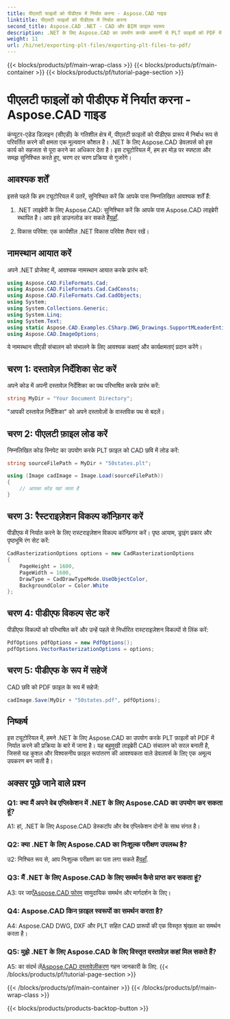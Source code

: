 ```yaml
---
title: पीएलटी फाइलों को पीडीएफ में निर्यात करना - Aspose.CAD गाइड
linktitle: पीएलटी फाइलों को पीडीएफ में निर्यात करना
second_title: Aspose.CAD .NET - CAD और BIM फ़ाइल स्वरूप
description: .NET के लिए Aspose.CAD का उपयोग करके आसानी से PLT फ़ाइलों को PDF में परिवर्तित करें। निर्बाध एकीकरण और विश्वसनीय परिणामों के लिए हमारी चरण-दर-चरण मार्गदर्शिका का पालन करें।
weight: 11
url: /hi/net/exporting-plt-files/exporting-plt-files-to-pdf/
---
```


{{< blocks/products/pf/main-wrap-class >}}
{{< blocks/products/pf/main-container >}}
{{< blocks/products/pf/tutorial-page-section >}}

# पीएलटी फाइलों को पीडीएफ में निर्यात करना - Aspose.CAD गाइड

कंप्यूटर-एडेड डिज़ाइन (सीएडी) के गतिशील क्षेत्र में, पीएलटी फ़ाइलों को पीडीएफ प्रारूप में निर्बाध रूप से परिवर्तित करने की क्षमता एक मूल्यवान कौशल है। .NET के लिए Aspose.CAD डेवलपर्स को इस कार्य को सहजता से पूरा करने का अधिकार देता है। इस ट्यूटोरियल में, हम हर मोड़ पर स्पष्टता और समझ सुनिश्चित करते हुए, चरण दर चरण प्रक्रिया से गुजरेंगे।

## आवश्यक शर्तें

इससे पहले कि हम ट्यूटोरियल में उतरें, सुनिश्चित करें कि आपके पास निम्नलिखित आवश्यक शर्तें हैं:

1.  .NET लाइब्रेरी के लिए Aspose.CAD: सुनिश्चित करें कि आपके पास Aspose.CAD लाइब्रेरी स्थापित है। आप इसे डाउनलोड कर सकते हैं[यहाँ](https://releases.aspose.com/cad/net/).

2. विकास परिवेश: एक कार्यशील .NET विकास परिवेश तैयार रखें।

## नामस्थान आयात करें

अपने .NET प्रोजेक्ट में, आवश्यक नामस्थान आयात करके प्रारंभ करें:

```csharp
using Aspose.CAD.FileFormats.Cad;
using Aspose.CAD.FileFormats.Cad.CadConsts;
using Aspose.CAD.FileFormats.Cad.CadObjects;
using System;
using System.Collections.Generic;
using System.Linq;
using System.Text;
using static Aspose.CAD.Examples.CSharp.DWG_Drawings.SupportMLeaderEntityForDWGFormat;
using Aspose.CAD.ImageOptions;
```

ये नामस्थान सीएडी संचालन को संभालने के लिए आवश्यक कक्षाएं और कार्यक्षमताएं प्रदान करेंगे।

## चरण 1: दस्तावेज़ निर्देशिका सेट करें

अपने कोड में अपनी दस्तावेज़ निर्देशिका का पथ परिभाषित करके प्रारंभ करें:

```csharp
string MyDir = "Your Document Directory";
```

"आपकी दस्तावेज़ निर्देशिका" को अपने दस्तावेज़ों के वास्तविक पथ से बदलें।

## चरण 2: पीएलटी फ़ाइल लोड करें

निम्नलिखित कोड स्निपेट का उपयोग करके PLT फ़ाइल को CAD छवि में लोड करें:

```csharp
string sourceFilePath = MyDir + "50states.plt";

using (Image cadImage = Image.Load(sourceFilePath))
{
    // आपका कोड यहां जाता है
}
```

## चरण 3: रैस्टराइज़ेशन विकल्प कॉन्फ़िगर करें

पीडीएफ में निर्यात करने के लिए रास्टराइज़ेशन विकल्प कॉन्फ़िगर करें। पृष्ठ आयाम, ड्राइंग प्रकार और पृष्ठभूमि रंग सेट करें:

```csharp
CadRasterizationOptions options = new CadRasterizationOptions
{
    PageHeight = 1600,
    PageWidth = 1600,
    DrawType = CadDrawTypeMode.UseObjectColor,
    BackgroundColor = Color.White
};
```

## चरण 4: पीडीएफ विकल्प सेट करें

पीडीएफ विकल्पों को परिभाषित करें और उन्हें पहले से निर्धारित रास्टराइज़ेशन विकल्पों से लिंक करें:

```csharp
PdfOptions pdfOptions = new PdfOptions();
pdfOptions.VectorRasterizationOptions = options;
```

## चरण 5: पीडीएफ के रूप में सहेजें

CAD छवि को PDF फ़ाइल के रूप में सहेजें:

```csharp
cadImage.Save(MyDir + "50states.pdf", pdfOptions);
```

## निष्कर्ष

इस ट्यूटोरियल में, हमने .NET के लिए Aspose.CAD का उपयोग करके PLT फ़ाइलों को PDF में निर्यात करने की प्रक्रिया के बारे में जाना है। यह बहुमुखी लाइब्रेरी CAD संचालन को सरल बनाती है, जिससे यह कुशल और विश्वसनीय फ़ाइल रूपांतरण की आवश्यकता वाले डेवलपर्स के लिए एक अमूल्य उपकरण बन जाती है।

## अक्सर पूछे जाने वाले प्रश्न

### Q1: क्या मैं अपने वेब एप्लिकेशन में .NET के लिए Aspose.CAD का उपयोग कर सकता हूं?

A1: हां, .NET के लिए Aspose.CAD डेस्कटॉप और वेब एप्लिकेशन दोनों के साथ संगत है।

### Q2: क्या .NET के लिए Aspose.CAD का निःशुल्क परीक्षण उपलब्ध है?

 उ2: निश्चित रूप से, आप निःशुल्क परीक्षण का पता लगा सकते हैं[यहाँ](https://releases.aspose.com/).

### Q3: मैं .NET के लिए Aspose.CAD के लिए समर्थन कैसे प्राप्त कर सकता हूं?

 A3: पर जाएँ[Aspose.CAD फोरम](https://forum.aspose.com/c/cad/19) सामुदायिक समर्थन और मार्गदर्शन के लिए।

### Q4: Aspose.CAD किन फ़ाइल स्वरूपों का समर्थन करता है?

A4: Aspose.CAD DWG, DXF और PLT सहित CAD प्रारूपों की एक विस्तृत श्रृंखला का समर्थन करता है।

### Q5: मुझे .NET के लिए Aspose.CAD के लिए विस्तृत दस्तावेज़ कहां मिल सकते हैं?

 A5: का संदर्भ लें[Aspose.CAD दस्तावेज़ीकरण](https://reference.aspose.com/cad/net/) गहन जानकारी के लिए.
{{< /blocks/products/pf/tutorial-page-section >}}

{{< /blocks/products/pf/main-container >}}
{{< /blocks/products/pf/main-wrap-class >}}

{{< blocks/products/products-backtop-button >}}
